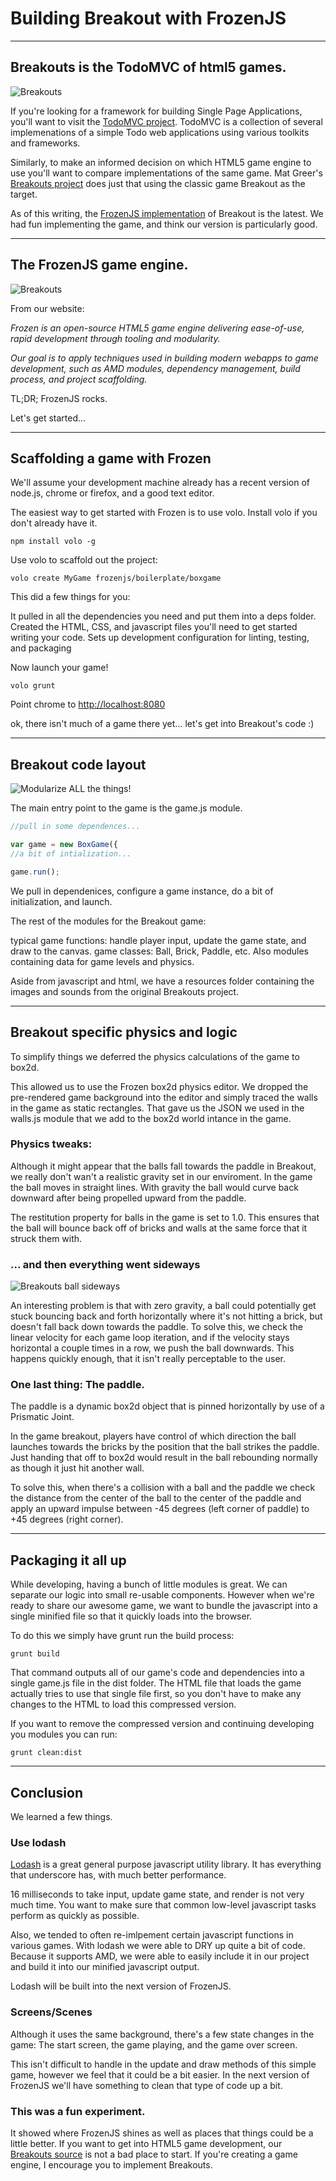 # Building Breakout with FrozenJS

-------------------------

## Breakouts is the TodoMVC of html5 games.

![Breakouts](images/breakouts_logo.png)

If you're looking for a framework for building Single Page Applications,  you'll want to visit the [TodoMVC project](http://todomvc.com/).
TodoMVC is a collection of several implemenations of a simple Todo web applications using various toolkits and frameworks.

Similarly, to make an informed decision on which HTML5 game engine to use you'll want to compare implementations of the same game.  Mat Greer's [Breakouts project](http://city41.github.io/breakouts/) does just that using the classic game Breakout as the target.

As of this writing, the [FrozenJS implementation](http://city41.github.io/breakouts/frozen/index.html) of Breakout is the latest.  We had fun implementing the game, and think our version is particularly good.


-------------------------


## The FrozenJS game engine.

![Breakouts](images/frozen_logo.png)

From our website:

*Frozen is an open-source HTML5 game engine delivering ease-of-use, rapid development through tooling and modularity.*

*Our goal is to apply techniques used in building modern webapps to game development, such as AMD modules, dependency management, build process, and project scaffolding.*


TL;DR;  FrozenJS rocks.


Let's get started...

-------------------------


## Scaffolding a game with Frozen


We'll assume your development machine already has a recent version of node.js, chrome or firefox, and a good text editor.


The easiest way to get started with Frozen is to use volo. Install volo if you don't already have it.

`
npm install volo -g
`

Use volo to scaffold out the project:

`
volo create MyGame frozenjs/boilerplate/boxgame
`

This did a few things for you:

It pulled in all the dependencies you need and put them into a deps folder.
Created the HTML, CSS, and javascript files you'll need to get started writing your code.
Sets up development configuration for linting, testing, and packaging

Now launch your game!

`
volo grunt
`

Point chrome to [http://localhost:8080](http://localhost:8080)

ok, there isn't much of a game there yet... let's get into Breakout's code :)

-------------------------

## Breakout code layout

![Modularize ALL the things!](images/modularize_all_the_js.png)

The main entry point to the game is the game.js module.

```javascript
//pull in some dependences...

var game = new BoxGame({
//a bit of intialization...

game.run();

```

We pull in dependenices, configure a game instance, do a bit of initialization, and launch.


The rest of the modules for the Breakout game:

typical game functions: handle player input, update the game state, and draw to the canvas.
game classes: Ball, Brick, Paddle, etc.
Also modules containing data for game levels and physics.

Aside from javascript and html, we have a resources folder containing the images and sounds from the original Breakouts project.


-------------------------

## Breakout specific physics and logic

To simplify things we deferred the physics calculations of the game to box2d.

This allowed us to use the Frozen box2d physics editor.  We dropped the pre-rendered game background into the editor and simply traced the walls in the game as static rectangles.  That gave us the JSON we used in the walls.js module that we add to the box2d world intance in the game.

### Physics tweaks:

Although it might appear that the balls fall towards the paddle in Breakout, we really don't wan't a realistic gravity set in our enviroment.  In the game the ball moves in straight lines.  With gravity the ball would curve back downward after being propelled upward from the paddle.

The restitution property for balls in the game is set to 1.0.  This ensures that the ball will bounce back off of bricks and walls at the same force that it struck them with.

### ... and then everything went sideways

![Breakouts ball sideways](images/breakouts_ball.png)

An interesting problem is that with zero gravity, a ball could potentially get stuck bouncing back and forth horizontally where it's not hitting a brick, but doesn't fall back down towards the paddle.  To solve this, we check the linear velocity for each game loop iteration, and if the velocity stays horizontal a couple times in a row, we push the ball downwards.  This happens quickly enough, that it isn't really perceptable to the user.

### One last thing:  The paddle.

The paddle is a dynamic box2d object that is pinned horizontally by use of a Prismatic Joint.

In the game breakout, players have control of which direction the ball launches towards the bricks by the position that the ball strikes the paddle.  Just handing that off to box2d would result in the ball rebounding normally as though it just hit another wall.

To solve this, when there's a collision with a ball and the paddle we check the distance from the center of the ball to the center of the paddle and apply an upward impulse between -45 degrees (left corner of paddle) to +45 degrees (right corner).

-------------------------

## Packaging it all up

While developing, having a bunch of little modules is great.  We can separate our logic into small re-usable components.  However when we're ready to share our awesome game, we want to bundle the javascript into a single minified file so that it quickly loads into the browser.

To do this we simply have grunt run the build process:

`
grunt build
`

That command outputs all of our game's code and dependencies into a single game.js file in the dist folder.
The HTML file that loads the game actually tries to use that single file first, so you don't have to make any changes to the HTML to load this compressed version.

If you want to remove the compressed version and continuing developing you modules you can run:

`
grunt clean:dist
`

------------------------


## Conclusion

We learned a few things.

### Use lodash

[Lodash](http://lodash.com/) is a great general purpose javascript utility library.  It has everything that underscore has, with much better performance.

16 milliseconds to take input, update game state, and render is not very much time. You want to make sure that common low-level javascript tasks perform as quickly as possible.

Also, we tended to often re-imlpement certain javascript functions in various games. With lodash we were able to DRY up quite a bit of code.  Because it supports AMD, we were able to easily include it in our project and build it into our minified javascript output.

Lodash will be built into the next version of FrozenJS.

### Screens/Scenes

Although it uses the same background, there's a few state changes in the game:  The start screen, the game playing, and the game over screen.

This isn't difficult to handle in the update and draw methods of this simple game, however we feel that it could be a bit easier.  In the next version of FrozenJS we'll have something to clean that type of code up a bit.

### This was a fun experiment.

 It showed where FrozenJS shines as well as places that things could be a little better.  If you want to get into HTML5 game development, our [Breakouts source](https://github.com/iceddev/breakouts) is not a bad place to start.  If you're creating a game engine, I encourage you to implement Breakouts.


